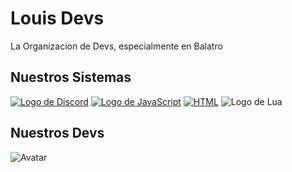 # Louis Devs
La Organizacion de Devs, especialmente en Balatro

## Nuestros Sistemas
<a href="https://discord.gg/qFtf8nMxvJ"><img src="https://svgl-badge.vercel.app/api/Software/Discord?theme=light" alt="Logo de Discord" /></a>
<a href="https://nodejs.org"><img src="https://svgl-badge.vercel.app/api/Language/JavaScript?theme=light" alt="Logo de JavaScript" /></a>
<a href="https://developer.mozilla.org/en-US/docs/Web/HTML"><img src="https://svgl-badge.vercel.app/api/Language/HTML5?theme=light" alt="HTML" /></a>
<a hraf="https://lua.org"><img src="https://svgl-badge.vercel.app/api/Language/Lua?theme=light" alt="Logo de Lua"></a>

## Nuestros Devs
![Avatar](https://img.shields.io/badge/-User-151367564?style=flat-square&logo=github)


